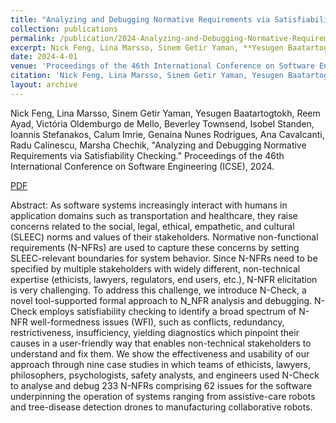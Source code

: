 ```yaml
---
title: "Analyzing and Debugging Normative Requirements via Satisfiability Checking"
collection: publications
permalink: /publication/2024-Analyzing-and-Debugging-Normative-Requirements-via-Satisfiability-Checking
excerpt: Nick Feng, Lina Marsso, Sinem Getir Yaman, **Yesugen Baatartogtokh**, Reem Ayad, Victória Oldemburgo de Mello, Beverley Townsend, Isobel Standen, Ioannis Stefanakos, Calum Imrie, Genaína Nunes Rodrigues, Ana Cavalcanti, Radu Calinescu, Marsha Chechik
date: 2024-4-01
venue: 'Proceedings of the 46th International Conference on Software Engineering (ICSE 2024)'
citation: 'Nick Feng, Lina Marsso, Sinem Getir Yaman, Yesugen Baatartogtokh, Reem Ayad, Victória Oldemburgo de Mello, Beverley Townsend, Isobel Standen, Ioannis Stefanakos, Calum Imrie, Genaína Nunes Rodrigues, Ana Cavalcanti, Radu Calinescu, Marsha Chechik, "Analyzing and Debugging Normative Requirements via Satisfiability Checking." Proceedings of the 46th International Conference on Software Engineering (ICSE), 2024.'
layout: archive
---
```

Nick Feng, Lina Marsso, Sinem Getir Yaman, Yesugen Baatartogtokh, Reem Ayad, Victória Oldemburgo de Mello, Beverley Townsend, Isobel Standen, Ioannis Stefanakos, Calum Imrie, Genaína Nunes Rodrigues, Ana Cavalcanti, Radu Calinescu, Marsha Chechik, "Analyzing and Debugging Normative Requirements via Satisfiability Checking." Proceedings of the 46th International Conference on Software Engineering (ICSE), 2024.

[PDF](https://arxiv.org/abs/2401.05673)

Abstract: As software systems increasingly interact with humans in application domains such as transportation and healthcare, they raise concerns related to the social, legal, ethical, empathetic, and cultural (SLEEC) norms and values of their stakeholders. Normative non-functional requirements (N-NFRs) are used to capture these concerns by setting SLEEC-relevant boundaries for system behavior. Since N-NFRs need to be specified by multiple stakeholders with widely different, non-technical expertise (ethicists, lawyers, regulators, end users, etc.), N-NFR elicitation is very challenging. To address this challenge, we introduce N-Check, a novel tool-supported formal approach to N_NFR analysis and debugging. N-Check employs satisfiability checking to identify a broad spectrum of N-NFR well-formedness issues (WFI), such as conflicts, redundancy, restrictiveness, insufficiency, yielding diagnostics which pinpoint their causes in a user-friendly way that enables non-technical stakeholders to understand and fix them. We show the effectiveness and usability of our approach through nine case studies in which teams of ethicists, lawyers, philosophers, psychologists, safety analysts, and engineers used N-Check to analyse and debug 233 N-NFRs comprising 62 issues for the software underpinning the operation of systems ranging from assistive-care robots and tree-disease detection drones to manufacturing collaborative robots.

